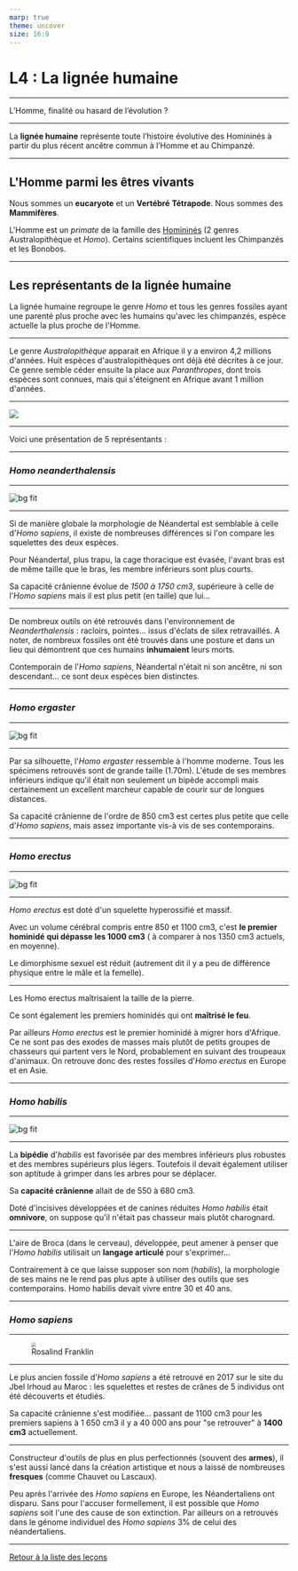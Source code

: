 ```yaml
---
marp: true
theme: uncover
size: 16:9
---
```

<!-- paginate: true -->

# L4 : La lignée humaine

---

L’Homme, finalité ou hasard de l’évolution ?

---


La **lignée humaine** représente toute l’histoire évolutive des Homininés à partir du plus récent ancêtre commun à l’Homme et au Chimpanzé. 

---

## L'Homme parmi les êtres vivants

Nous sommes un **eucaryote** et un **Vertébré** **Tétrapode**. Nous sommes des **Mammifères**.

L'Homme est un *primate* de la famille des <u>Homininés</u> (2 genres Australopithèque et *Homo*). Certains scientifiques incluent les Chimpanzés et les Bonobos. 

---

## Les représentants de la lignée humaine

La lignée humaine regroupe le genre *Homo* et tous les genres fossiles ayant une parenté plus proche avec les humains qu'avec les chimpanzés, espèce actuelle la plus proche de l'Homme.

--- 

Le genre *Australopithèque* apparait en Afrique il y a environ 4,2 millions d'années. Huit espèces d'australopithèques ont déjà été décrites à ce jour. Ce genre semble céder ensuite la place aux *Paranthropes*, dont trois espèces sont connues, mais qui s'éteignent en Afrique avant 1 million d'années.

---

![](./../Ressources/Photos/2.png)

---

Voici une présentation de 5 représentants : 

--- 

### *Homo neanderthalensis*

---

![bg fit](./../Ressources/Photos/3.jpg)

---

Si de manière globale la morphologie de Néandertal est semblable à celle d'*Homo sapiens*, il existe de nombreuses différences si l'on compare les squelettes des deux espèces. 

Pour Néandertal, plus trapu, la cage thoracique est évasée, l'avant bras est de même taille que le bras, les membre inférieurs sont plus courts. 

Sa capacité crânienne évolue de *1500 à 1750 cm3*, supérieure à celle de l'*Homo sapiens* mais il est plus petit (en taille) que lui...

---


De nombreux outils on été retrouvés dans l'environnement de *Neanderthalensis* : racloirs, pointes... issus d'éclats de silex retravaillés.
A noter, de nombreux fossiles ont été trouvés dans une posture et dans un lieu qui démontrent que ces humains **inhumaient** leurs morts.

Contemporain de l'*Homo sapiens*, Néandertal n'était ni son ancêtre, ni son descendant... ce sont deux espèces bien distinctes.

---

### *Homo ergaster*

---

![bg fit](./../Ressources/Photos/4.jpg)


---

Par sa silhouette, l'*Homo ergaster* ressemble à l'homme moderne. Tous les spécimens retrouvés sont de grande taille (1.70m). L'étude de ses membres inférieurs indique qu'il était non seulement un bipède accompli mais certainement un excellent marcheur capable de courir sur de longues distances.

Sa capacité crânienne de l'ordre de 850 cm3 est certes plus petite que celle d'*Homo sapiens*, mais assez importante vis-à vis de ses contemporains.


---

### *Homo erectus*

---

![bg fit](./../Ressources/Photos/5.jpg)

---

*Homo erectus* est doté d'un squelette hyperossifié et massif.

Avec un volume cérébral compris entre 850 et 1100 cm3, c'est **le premier hominidé** **qui dépasse les 1000 cm3** ( à comparer à nos 1350 cm3 actuels, en moyenne).

Le dimorphisme sexuel est réduit (autrement dit il y a peu de différence physique entre le mâle et la femelle).

---

Les Homo erectus maîtrisaient la taille de la pierre.

Ce sont également les premiers hominidés qui ont **maîtrisé le feu**. 

Par ailleurs *Homo erectus* est le premier hominidé à migrer hors d'Afrique. Ce ne sont pas des exodes de masses mais plutôt de petits groupes de chasseurs qui partent vers le Nord, probablement en suivant des troupeaux d'animaux. On retrouve donc des restes fossiles d'*Homo erectus* en Europe et en Asie.

---

### *Homo habilis*

---

![bg fit](./../Ressources/Photos/6.jpg)

---

La **bipédie** d'*habilis* est favorisée par des membres inférieurs plus robustes et des membres supérieurs plus légers. Toutefois il devait également utiliser son aptitude à grimper dans les arbres pour se déplacer.

Sa **capacité crânienne** allait de de 550 à 680 cm3.

Doté d'incisives développées et de canines réduites *Homo habilis* était **omnivore**, on suppose qu'il n'était pas chasseur mais plutôt charognard.

---

L'aire de Broca (dans le cerveau), développée, peut amener à penser que l'*Homo habilis* utilisait un **langage articulé** pour s'exprimer...

Contrairement à ce que laisse supposer son nom (*habilis*), la morphologie de ses mains ne le rend pas plus apte à utiliser des outils que ses contemporains.
Homo habilis devait vivre entre 30 et 40 ans.

---

### *Homo sapiens*

---
<figure><img src="./../Ressources/Photos/7.jpg" style="zoom:50%;" /> <figcaption>Rosalind Franklin </figcaption></figure>

---

Le plus ancien fossile d'*Homo sapiens* a été retrouvé en 2017 sur le site du Jbel Irhoud au Maroc : les squelettes et restes de crânes de 5 individus ont été découverts et étudiés.


Sa capacité crânienne s'est modifiée... passant de 1100 cm3 pour les premiers sapiens à 1 650 cm3 il y a 40 000 ans pour "se retrouver" à **1400 cm3** actuellement.

---

Constructeur d'outils de plus en plus perfectionnés (souvent des **armes**), il s'est aussi lancé dans la création artistique et nous a laissé de nombreuses **fresques** (comme Chauvet ou Lascaux).

Peu après l'arrivée des *Homo sapiens* en Europe, les Néandertaliens ont disparu. Sans pour l'accuser formellement, il est possible que *Homo sapiens* soit l'une des cause de son extinction. Par ailleurs on a retrouvés dans le génome individuel des *Homo sapiens* 3% de celui des néandertaliens.

---

[Retour à la liste des leçons](liste.html)
